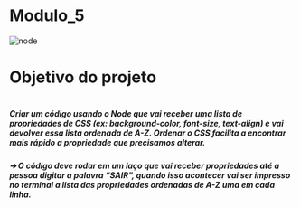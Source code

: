 # Modulo_5
 ![node](https://s3-eu-west-1.amazonaws.com/blog.forestadmin.com/2021/09/FA-article-nodeJS@2x-1-.png)

 <h1> Objetivo do projeto<h1>
<h5>Criar um código usando o Node que vai receber uma lista de 
propriedades de CSS (ex: background-color, font-size, text-align) e vai devolver 
essa lista ordenada de A-Z. Ordenar o CSS facilita a encontrar mais rápido a 
propriedade que precisamos alterar.<H5>

➔ O código deve rodar em um laço que vai receber propriedades até a 
pessoa digitar a palavra “SAIR”, quando isso acontecer vai ser impresso 
no terminal a lista das propriedades ordenadas de A-Z uma em cada linha.

